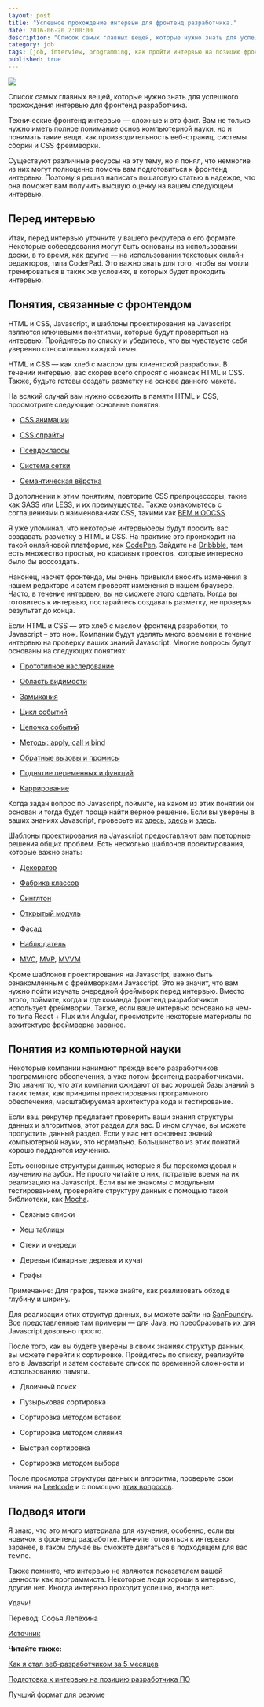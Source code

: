 ```yaml
---
layout: post
title: "Успешное прохождение интервью для фронтенд разработчика."
date: 2016-06-20 2:00:00
description: "Список самых главных вещей, которые нужно знать для успешного прохождения интервью для фронтенд разработчика."
category: job
tags: [job, interview, programming, как пройти интервью на позицию фронтенд разработчика]
published: true
---
```


<img src="https://theasder.github.io/img/web-page.png" class="img-responsive" /><br />

Список самых главных вещей, которые нужно знать для успешного прохождения интервью для фронтенд разработчика.

<!-- more -->

Технические фронтенд интервью &mdash; сложные и это факт. Вам не только нужно иметь полное понимание основ компьютерной науки, но и понимать такие вещи, как производительность веб-страниц, системы сборки и CSS фреймворки.

Существуют различные ресурсы на эту тему, но я понял, что немногие из них могут полноценно помочь вам подготовиться к фронтенд интервью. Поэтому я решил написать пошаговую статью в надежде, что она поможет вам получить высшую оценку на вашем следующем интервью.

## Перед интервью

Итак, перед интервью уточните у вашего рекрутера о его формате. Некоторые собеседования могут быть основаны на использовании доски, в то время, как другие &mdash; на использовании текстовых онлайн редакторов, типа CoderPad. Это важно знать для того, чтобы вы могли тренироваться в таких же условиях, в которых будет проходить интервью.

## Понятия, связанные с фронтендом

HTML и CSS, Javascript, и шаблоны проектирования на Javascript являются ключевыми понятиями, которые будут проверяться на интервью. Пройдитесь по списку и убедитесь, что вы чувствуете себя уверенно относительно каждой темы.

HTML и CSS &mdash; как хлеб с маслом для клиентской разработки. В течении интервью, вас скорее всего спросят о нюансах HTML и CSS. Также, будьте готовы создать разметку на основе данного макета.

 На всякий случай вам нужно освежить в памяти HTML и CSS, просмотрите следующие основные понятия:

* [CSS анимации](https://css-tricks.com/almanac/properties/a/animation/)

* [CSS спрайты](https://css-tricks.com/css-sprites/)

* [Псевдоклассы](https://developer.mozilla.org/en-US/docs/Web/CSS/Pseudo-classes)

* [Система сетки](https://www.sitepoint.com/understanding-css-grid-systems/)

* [Семантическая вёрстка](http://www.hongkiat.com/blog/html-5-semantics/)

В дополнении к этим понятиям, повторите CSS препроцессоры, такие как [SASS](http://sass-lang.com/guide) или [LESS](http://lesscss.org/), и их преимущества. Также ознакомьтесь с соглашениями о наименованиях CSS, такими как [BEM и OOCSS](http://clubmate.fi/oocss-acss-bem-smacss-what-are-they-what-should-i-use/). 

Я уже упоминал, что некоторые интервьюеры будут просить вас создавать разметку в HTML и CSS. На практике это происходит на такой онлайновой платформе, как [CodePen](http://codepen.io/). Зайдите на [Dribbble](https://dribbble.com/), там есть множество простых, но красивых проектов, которые интересно было бы воссоздать. 

Наконец, насчет фронтенда, мы очень привыкли вносить изменения в нашем редакторе и затем проверят изменения в нашем браузере. Часто, в течение интервью, вы не сможете этого сделать. Когда вы готовитесь к интервью, постарайтесь создавать разметку, не проверяя результат до конца. 

Если HTML и CSS &mdash; это хлеб с маслом фронтенд разработки, то Javascript – это нож. Компании будут уделять много времени в течение интервью на проверку ваших знаний Javascript. Многие вопросы будут основаны на следующих понятиях:

* [Прототипное наследование](https://developer.mozilla.org/en-US/docs/Web/JavaScript/Inheritance_and_the_prototype_chain)

* [Область видимости](https://spin.atomicobject.com/2014/10/20/javascript-scope-closures/)

* [Замыкания](https://developer.mozilla.org/en-US/docs/Web/JavaScript/Closures)

* [Цикл событий](https://developer.mozilla.org/en-US/docs/Web/JavaScript/EventLoop)

* [Цепочка событий](http://javascript.info/tutorial/bubbling-and-capturing)

* [Методы: apply, call и bind](http://javascriptissexy.com/javascript-apply-call-and-bind-methods-are-essential-for-javascript-professionals/)

* [Обратные вызовы и промисы](https://www.quora.com/Whats-the-difference-between-a-promise-and-a-callback-in-Javascript)

* [Поднятие переменных и функций](http://adripofjavascript.com/blog/drips/variable-and-function-hoisting)

* [Каррирование](https://www.sitepoint.com/currying-in-functional-javascript/)

Когда задан вопрос по Javascript, поймите, на каком из этих понятий он основан и тогда будет проще найти верное решение. Если вы уверены в ваших знаниях Javascript, проверьте их [здесь](https://www.toptal.com/javascript/interview-questions), [здесь](https://www.codementor.io/javascript/tutorial/21-essential-javascript-tech-interview-practice-questions-answers) и [здесь](http://career.guru99.com/top-85-javascript-interview-questions/).

Шаблоны проектирования на Javascript предоставляют вам повторные решения общих проблем. Есть несколько шаблонов проектирования, которые важно знать:

* [Декоратор](https://addyosmani.com/resources/essentialjsdesignpatterns/book/#decoratorpatternjavascript)

* [Фабрика классов](https://addyosmani.com/resources/essentialjsdesignpatterns/book/#factorypatternjavascript)

* [Синглтон](https://addyosmani.com/resources/essentialjsdesignpatterns/book/#singletonpatternjavascript)

* [Открытый модуль](https://addyosmani.com/resources/essentialjsdesignpatterns/book/#revealingmodulepatternjavascript)

* [Фасад](https://addyosmani.com/resources/essentialjsdesignpatterns/book/#facadepatternjavascript)

* [Наблюдатель](https://addyosmani.com/resources/essentialjsdesignpatterns/book/#observerpatternjavascript)

* [MVC](https://addyosmani.com/resources/essentialjsdesignpatterns/book/#detailmvc), [MVP](https://addyosmani.com/resources/essentialjsdesignpatterns/book/#detailmvp), [MVVM](https://addyosmani.com/resources/essentialjsdesignpatterns/book/#detailmvvm)

Кроме шаблонов проектирования на Javascript, важно быть ознакомленным с фреймворками Javascript. Это не значит, что вам нужно пойти изучать очередной фреймворк перед интервью. Вместо этого, поймите, когда и где команда фронтенд разработчиков использует фреймворки. Также, если ваше интервью основано на чем-то типа React + Flux или Angular, просмотрите некоторые материалы по архитектуре фреймворка заранее.

## Понятия из компьютерной науки

Некоторые компании нанимают прежде всего разработчиков программного обеспечения, а уже потом фронтенд разработчиками. Это значит то, что эти компании ожидают от вас хорошей базы знаний в таких темах, как принципы проектирования программного обеспечения, масштабируемая архитектура кода и тестирование.

Если ваш рекрутер предлагает проверить ваши знания структуры данных и алгоритмов, этот раздел для вас. В ином случае, вы можете пропустить данный раздел. Если у вас нет основных знаний компьютерной науки, это нормально. Большинство из этих понятий хорошо поддаются изучению. 

Есть основные структуры данных, которые я бы порекомендовал к изучению на зубок. Не просто читайте о них, потратьте время на их реализацию на Javascript. Если вы не знакомы с модульным тестированием, проверяйте структуру данных с помощью такой библиотеки, как [Mocha](https://mochajs.org/).

* Связные списки

* Хеш таблицы

* Стеки и очереди

* Деревья (бинарные деревья и куча)

* Графы

Примечание: Для графов, также знайте, как реализовать обход в глубину и ширину.

Для реализации этих структур данных, вы можете зайти на [SanFoundry](http://www.sanfoundry.com/java-programming-examples-data-structures/). Все представленные там примеры &mdash; для Java, но преобразовать их для Javascript довольно просто.

После того, как вы будете уверены в своих знаниях структур данных, вы можете перейти к сортировке. Пройдитесь по списку, реализуйте его в Javascript и затем составьте список по временной сложности и использованию памяти.

* Двоичный поиск

* Пузырьковая сортировка

* Сортировка методом вставок

* Сортировка методом слияния

* Быстрая сортировка

* Сортировка методом выбора

После просмотра структуры данных и алгоритма, проверьте свои знания на [Leetcode](https://leetcode.com/) и с помощью [этих вопросов](https://www.interviewcake.com/javascript-interview-questions). 

## Подводя итоги

Я знаю, что это много материала для изучения, особенно, если вы новичок в фронтенд разработке. Начните готовиться к интервью заранее, в таком случае вы сможете двигаться в подходящем для вас темпе.

Также помните, что интервью не являются показателем вашей ценности как программиста. Некоторые люди хороши в интервью, другие нет. Иногда интервью проходит успешно, иногда нет.

Удачи!


Перевод: Софья Лепёхина

[Источник](https://medium.freecodecamp.com/cracking-the-front-end-interview-9a34cd46237#.wu73otr7s)

**Читайте также:**

[Как я стал веб-разработчиком за 5 месяцев](http://theasder.github.io/job/2016/01/27/how-I-became-a-web-developer-in-5-months.html)

[Подготовка к интервью на позицию разработчика ПО](http://theasder.github.io/job/2016/01/20/what-is-the-best-way-to-prepate-for-software-engeneer-interview.html)

[Лучший формат для резюме](http://theasder.github.io/job/2015/06/20/the-best-formats-for-a-resume.html)
